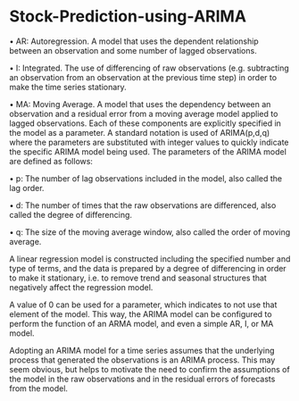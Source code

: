 # Stock-Prediction-using-ARIMA

•	AR: Autoregression. A model that uses the dependent relationship between an observation and some number of lagged observations.

•	I: Integrated. The use of differencing of raw observations (e.g. subtracting an observation from an observation at the previous time step) in order to make the time series stationary.

•	MA: Moving Average. A model that uses the dependency between an observation and a residual error from a moving average model applied to lagged observations.
Each of these components are explicitly specified in the model as a parameter. A standard notation is used of ARIMA(p,d,q) where the parameters are substituted with integer values to quickly indicate the specific ARIMA model being used.
The parameters of the ARIMA model are defined as follows:

•	p: The number of lag observations included in the model, also called the lag order.

•	d: The number of times that the raw observations are differenced, also called the degree of differencing.

•	q: The size of the moving average window, also called the order of moving average.

A linear regression model is constructed including the specified number and type of terms, and the data is prepared by a degree of differencing in order to make it stationary, i.e. to remove trend and seasonal structures that negatively affect the regression model.

A value of 0 can be used for a parameter, which indicates to not use that element of the model. This way, the ARIMA model can be configured to perform the function of an ARMA model, and even a simple AR, I, or MA model.

Adopting an ARIMA model for a time series assumes that the underlying process that generated the observations is an ARIMA process. This may seem obvious, but helps to motivate the need to confirm the assumptions of the model in the raw observations and in the residual errors of forecasts from the model.  
